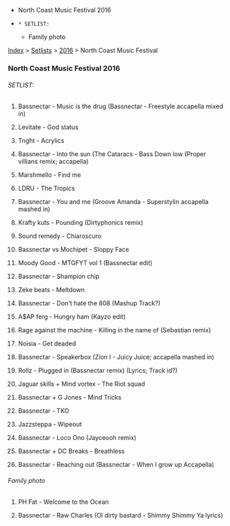   * North Coast Music Festival 2016
  *     * SETLIST:
    * Family photo

[Index](https://www.reddit.com/r/bassnectar/wiki/index) >
[Setlists](https://www.reddit.com/r/bassnectar/wiki/interactive/setlists) >
[2016](https://www.reddit.com/r/bassnectar/wiki/interactive/setlists/2016) >
North Coast Music Festival

### North Coast Music Festival 2016

###### SETLIST:

  1. Bassnectar - Music is the drug (Bassnectar - Freestyle accapella mixed in)

  2. Levitate - God status 

  3. Tnght - Acrylics

  4. Bassnectar - Into the sun (The Cataracs - Bass Down low (Proper villians remix; accapella)

  5. Marshmello - Find me 

  6. LDRU - The Tropics 

  7. Bassnectar - You and me (Groove Amanda - Superstylin accapella mashed in)

  8. Krafty kuts - Pounding (Dirtyphonics remix)

  9. Sound remedy - Chiaroscuro 

  10. Bassnectar vs Mochipet - Sloppy Face 

  11. Moody Good - MTGFYT vol 1 (Bassnectar edit)

  12. Bassnectar - Shampion chip 

  13. Zeke beats - Meltdown 

  14. Bassnectar - Don't hate the 808 (Mashup Track?)

  15. A$AP ferg - Hungry ham (Kayzo edit)

  16. Rage against the machine - Killing in the name of (Sebastian remix)

  17. Noisia - Get deaded

  18. Bassnectar - Speakerbox (Zion I - Juicy Juice; accapella mashed in)

  19. Rollz - Plugged in (Bassnectar remix) (Lyrics; Track id?)

  20. Jaguar skills + Mind vortex - The Riot squad 

  21. Bassnectar + G Jones - Mind Tricks 

  22. Bassnectar - TKO

  23. Jazzsteppa - Wipeout 

  24. Bassnectar - Loco Ono (Jayceooh remix)

  25. Bassnectar + DC Breaks - Breathless

  26. Bassnectar - Reaching out (Bassnectar - When I grow up Accapella)

###### Family photo

  1. PH Fat - Welcome to the Ocean 

  2. Bassnectar - Raw Charles (Ol dirty bastard - Shimmy Shimmy Ya lyrics)

